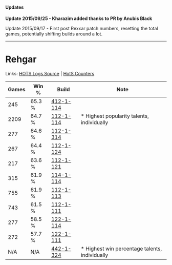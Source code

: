 #### Updates
**Update 2015/09/25 - Kharazim added thanks to PR by Anubis Black**

Update 2015/09/17 - First post Rexxar patch numbers, resetting the total games, potentially shifting builds around a lot.

***

# Rehgar

Links: [HOTS Logs Source](https://www.hotslogs.com/Sitewide/HeroDetails?Hero=Rehgar) | [HotS Counters](http://hotscounters.com/#/hero/Rehgar)

Games  | Win %  | Build     | Note
-----  | -----  | -----     | ----
245    | 65.3 % | [412-1-114](http://www.heroesfire.com/hots/talent-calculator/rehgar#rtYQ) | 
2209   | 64.7 % | [112-1-114](http://www.heroesfire.com/hots/talent-calculator/rehgar#gR7Q) | * Highest popularity talents, individually
277    | 64.6 % | [112-1-314](http://www.heroesfire.com/hots/talent-calculator/rehgar#gRAY) | 
267    | 64.4 % | [112-1-124](http://www.heroesfire.com/hots/talent-calculator/rehgar#gR7a) | 
217    | 63.6 % | [112-1-121](http://www.heroesfire.com/hots/talent-calculator/rehgar#gR7X) | 
315    | 61.9 % | [114-1-114](http://www.heroesfire.com/hots/talent-calculator/rehgar#gV_w) | 
755    | 61.9 % | [112-1-113](http://www.heroesfire.com/hots/talent-calculator/rehgar#gR7P) | 
743    | 61.5 % | [112-1-111](http://www.heroesfire.com/hots/talent-calculator/rehgar#gR7N) | 
277    | 58.5 % | [122-1-114](http://www.heroesfire.com/hots/talent-calculator/rehgar#gpXw) | 
272    | 57.7 % | [122-1-111](http://www.heroesfire.com/hots/talent-calculator/rehgar#gpXt) | 
N/A    | N/A    | [442-1-324](http://www.heroesfire.com/hots/talent-calculator/rehgar#t0rC) | * Highest win percentage talents, individually
